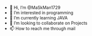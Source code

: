 - 👋 Hi, I’m @MaSkMan1729
- 👀 I’m interested in programming
- 🌱 I’m currently learning JAVA
- 💞️ I’m looking to collaborate on Projects
- 📫 How to reach me through mail

<!---
MaSkMan1729/MaSkMan1729 is a ✨ special ✨ repository because its `README.md` (this file) appears on your GitHub profile.
You can click the Preview link to take a look at your changes.
--->
